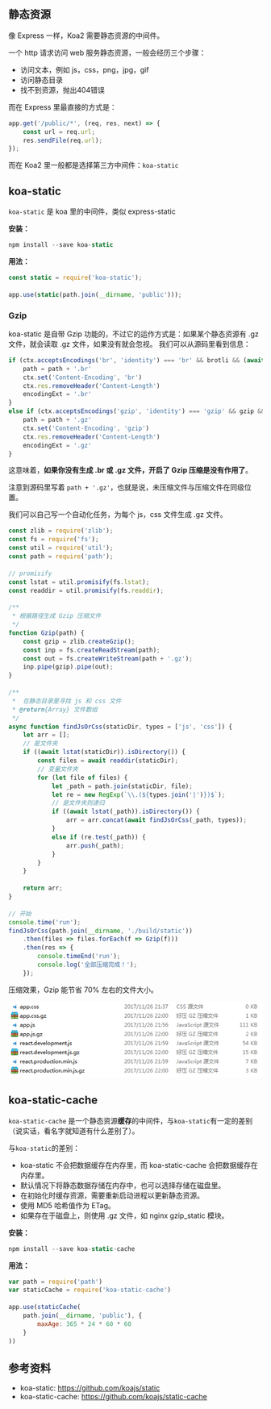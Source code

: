 ## 静态资源
像 Express 一样，Koa2 需要静态资源的中间件。

一个 http 请求访问 web 服务静态资源，一般会经历三个步骤：

- 访问文本，例如 js，css，png，jpg，gif
- 访问静态目录
- 找不到资源，抛出404错误

<!-- more -->
而在 Express 里最直接的方式是：

```js
app.get('/public/*', (req, res, next) => {
    const url = req.url;
    res.sendFile(req.url);
});
```

而在 Koa2 里一般都是选择第三方中间件：`koa-static`

## koa-static
`koa-static` 是 koa 里的中间件，类似 express-static

**安装：**

```js
npm install --save koa-static
```

**用法：**

```js
const static = require('koa-static');

app.use(static(path.join(__dirname, 'public')));
```

### Gzip
koa-static 是自带 Gzip 功能的，不过它的运作方式是：如果某个静态资源有 .gz 文件，就会读取 .gz 文件，如果没有就会忽视。
我们可以从源码里看到信息：

```js
if (ctx.acceptsEncodings('br', 'identity') === 'br' && brotli && (await fs.exists(path + '.br'))) {
    path = path + '.br'
    ctx.set('Content-Encoding', 'br')
    ctx.res.removeHeader('Content-Length')
    encodingExt = '.br'
}
else if (ctx.acceptsEncodings('gzip', 'identity') === 'gzip' && gzip && (await fs.exists(path + '.gz'))) {
    path = path + '.gz'
    ctx.set('Content-Encoding', 'gzip')
    ctx.res.removeHeader('Content-Length')
    encodingExt = '.gz'
}
```

这意味着，**如果你没有生成 .br 或 .gz 文件，开启了 Gzip 压缩是没有作用了**。

注意到源码里写着 `path + '.gz'`，也就是说，未压缩文件与压缩文件在同级位置。

我们可以自己写一个自动化任务，为每个 js，css 文件生成 .gz 文件。

```js
const zlib = require('zlib');
const fs = require('fs');
const util = require('util');
const path = require('path');

// promisify
const lstat = util.promisify(fs.lstat);
const readdir = util.promisify(fs.readdir);

/**
 * 根据路径生成 Gzip 压缩文件
 */
function Gzip(path) {
    const gzip = zlib.createGzip();
    const inp = fs.createReadStream(path);
    const out = fs.createWriteStream(path + '.gz');
    inp.pipe(gzip).pipe(out);
}

/**
 *  在静态目录里寻找 js 和 css 文件
 * @return{Array} 文件数组
 */
async function findJsOrCss(staticDir, types = ['js', 'css']) {
    let arr = [];
    // 是文件夹
    if ((await lstat(staticDir)).isDirectory()) {
        const files = await readdir(staticDir);
        // 变量文件夹
        for (let file of files) {
            let _path = path.join(staticDir, file);
            let re = new RegExp(`\\.(${types.join('|')})$`);
            // 是文件夹则递归
            if ((await lstat(_path)).isDirectory()) {
                arr = arr.concat(await findJsOrCss(_path, types));
            }
            else if (re.test(_path)) {
                arr.push(_path);
            }
        }
    }

    return arr;
}

// 开始
console.time('run');
findJsOrCss(path.join(__dirname, './build/static'))
    .then(files => files.forEach(f => Gzip(f)))
    .then(res => {
        console.timeEnd('run');
        console.log('全部压缩完成！');
    });
```

压缩效果，Gzip 能节省 70% 左右的文件大小。

![](../../../resource/20171126220128.png)

## koa-static-cache
`koa-static-cache` 是一个静态资源**缓存**的中间件，与`koa-static`有一定的差别（说实话，看名字就知道有什么差别了）。

与`koa-static`的差别：
- koa-static 不会把数据缓存在内存里，而 koa-static-cache 会把数据缓存在内存里。
- 默认情况下将静态数据存储在内存中，也可以选择存储在磁盘里。
- 在初始化时缓存资源，需要重新启动进程以更新静态资源。
- 使用 MD5 哈希值作为 ETag。
- 如果存在于磁盘上，则使用 .gz 文件，如 nginx gzip_static 模块。

**安装：**

```js
npm install --save koa-static-cache
```

**用法：**

```js
var path = require('path')
var staticCache = require('koa-static-cache')

app.use(staticCache(
    path.join(__dirname, 'public'), {
        maxAge: 365 * 24 * 60 * 60
    }
))
```

## 参考资料

- koa-static: https://github.com/koajs/static
- koa-static-cache: https://github.com/koajs/static-cache
